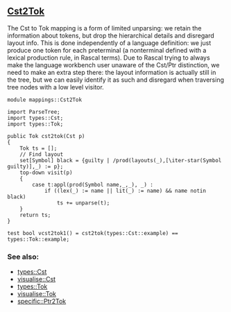 ## [Cst2Tok](https://github.com/grammarware/bx-parsing/blob/master/src/mappings/Cst2Tok.rsc)

The Cst to Tok mapping is a form of limited unparsing: we retain the information about tokens, but drop
the hierarchical details and disregard layout info.
This is done independently of a language definition: we just produce one token for each preterminal
(a nonterminal defined with a lexical production rule, in Rascal terms).
Due to Rascal trying to always make the language workbench user unaware of the Cst/Ptr distinction,
we need to make an extra step there: the layout information is actually still in the tree, but we can
easily identify it as such and disregard when traversing tree nodes with a low level visitor.

```
module mappings::Cst2Tok

import ParseTree;
import types::Cst;
import types::Tok;

public Tok cst2tok(Cst p)
{
    Tok ts = [];
    // Find layout
    set[Symbol] black = {guilty | /prod(layouts(_),[\iter-star(Symbol guilty)],_) := p};
    top-down visit(p)
    {
        case t:appl(prod(Symbol name,_,_), _) :
            if ((lex(_) := name || lit(_) := name) && name notin black)
                ts += unparse(t);
    }
    return ts;
}

test bool vcst2tok1() = cst2tok(types::Cst::example) == types::Tok::example;
```

### See also:
* [types::Cst](https://github.com/grammarware/bx-parsing/blob/master/src/types/Cst.rsc)
* [visualise::Cst](https://github.com/grammarware/bx-parsing/blob/master/src/visualise/Cst.rsc)
* [types::Tok](https://github.com/grammarware/bx-parsing/blob/master/src/types/Tok.rsc)
* [visualise::Tok](https://github.com/grammarware/bx-parsing/blob/master/src/visualise/Tok.rsc)
* [specific::Ptr2Tok](https://github.com/grammarware/bx-parsing/blob/master/src/specific/Ptr2Tok.rsc)
